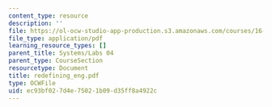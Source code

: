 ```yaml
---
content_type: resource
description: ''
file: https://ol-ocw-studio-app-production.s3.amazonaws.com/courses/16-01-unified-engineering-i-ii-iii-iv-fall-2005-spring-2006/ec93bf027d4e75021b09d35ff8a4922c_redefining_eng.pdf
file_type: application/pdf
learning_resource_types: []
parent_title: Systems/Labs 04
parent_type: CourseSection
resourcetype: Document
title: redefining_eng.pdf
type: OCWFile
uid: ec93bf02-7d4e-7502-1b09-d35ff8a4922c
---
```

